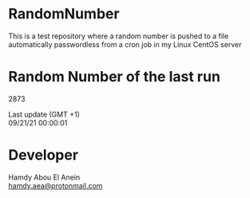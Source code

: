 # RandomNumber    
This is a test repository where a random number is pushed to a file automatically passwordless from a cron job in my Linux CentOS server    
# Random Number of the last run   
2873
      
Last update (GMT +1)    
09/21/21 00:00:01
# Developer    
Hamdy Abou El Anein   
hamdy.aea@protonmail.com
